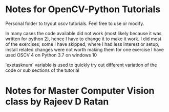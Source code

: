 # Notes for OpenCV-Python Tutorials
Personal folder to tryout oscv tutorials. Feel free to use or modify.

In many cases the code available did not work (most likely because it was written for python 2), hence I have to change it to make it work.
I did most of the exercises; some I have skipped, where I had less interest or setup, install related changes were not worth making them for one exercise
I have used OSCV 4 on Python 3.7 on windows 10

'exetasknum' variable is used to quickly try out different variation of the code or sub sections of the tutorial

# Notes for Master Computer Vision class by Rajeev D Ratan

